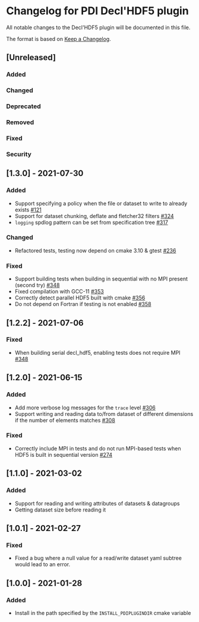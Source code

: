 # Changelog for PDI Decl'HDF5 plugin
All notable changes to the Decl'HDF5 plugin will be documented in this file.

The format is based on [Keep a Changelog](https://keepachangelog.com/en/1.0.0/).


## [Unreleased]

### Added

### Changed

### Deprecated

### Removed

### Fixed

### Security



## [1.3.0] - 2021-07-30

### Added
* Support specifying a policy when the file or dataset to write to already
  exists [#121](https://gitlab.maisondelasimulation.fr/pdidev/pdi/-/issues/121)
* Support for dataset chunking, deflate and fletcher32 filters
  [#324](https://gitlab.maisondelasimulation.fr/pdidev/pdi/-/issues/324)
* `logging` spdlog pattern can be set from specification tree
  [#317](https://gitlab.maisondelasimulation.fr/pdidev/pdi/-/issues/317)

### Changed
* Refactored tests, testing now depend on cmake 3.10 & gtest
  [#236](https://gitlab.maisondelasimulation.fr/pdidev/pdi/-/issues/236)

### Fixed
* Support building tests when building in sequential with no MPI present
  (second try)
  [#348](https://gitlab.maisondelasimulation.fr/pdidev/pdi/-/issues/348)
* Fixed compilation with GCC-11
  [#353](https://gitlab.maisondelasimulation.fr/pdidev/pdi/-/issues/353)
* Correctly detect parallel HDF5 built with cmake
  [#356](https://gitlab.maisondelasimulation.fr/pdidev/pdi/-/issues/356)
* Do not depend on Fortran if testing is not enabled
  [#358](https://gitlab.maisondelasimulation.fr/pdidev/pdi/-/issues/358)


## [1.2.2] - 2021-07-06

### Fixed
* When building serial decl_hdf5, enabling tests does not require MPI
  [#348](https://gitlab.maisondelasimulation.fr/pdidev/pdi/-/issues/348)


## [1.2.0] - 2021-06-15

### Added
* Add more verbose log messages for the `trace` level
  [#306](https://gitlab.maisondelasimulation.fr/pdidev/pdi/-/issues/306)
* Support writing and reading data to/from dataset of different dimensions if
  the number of elements matches
  [#308](https://gitlab.maisondelasimulation.fr/pdidev/pdi/-/issues/308)

### Fixed
* Correctly include MPI in tests and do not run MPI-based tests when HDF5 is
  built in sequential version
  [#274](https://gitlab.maisondelasimulation.fr/pdidev/pdi/-/issues/274)


## [1.1.0] - 2021-03-02

### Added
* Support for reading and writing attributes of datasets & datagroups
* Getting dataset size before reading it


## [1.0.1] - 2021-02-27

### Fixed
* Fixed a bug where a null value for a read/write dataset yaml subtree would
  lead to an error.


## [1.0.0] - 2021-01-28

### Added
* Install in the path specified by the `INSTALL_PDIPLUGINDIR` cmake variable
